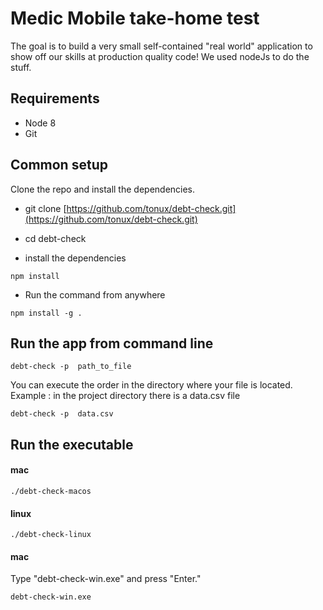 # Medic Mobile take-home test

The goal is to build a very small self-contained "real world" application to show off our skills at production quality code! We used nodeJs to do the stuff.

## Requirements

* Node 8
* Git

## Common setup

Clone the repo and install the dependencies.

* git clone [https://github.com/tonux/debt-check.git](https://github.com/tonux/debt-check.git)

* cd debt-check

* install the dependencies
```shell script
npm install
```

* Run the command from anywhere
```shell script
npm install -g .
```

## Run the app from command line

```shell script
debt-check -p  path_to_file
```

You can execute the order in the directory where your file is located. 
Example : in the project directory there is a data.csv file
```shell script
debt-check -p  data.csv
```


## Run the executable

#### mac
```shell script
./debt-check-macos
```

#### linux
```shell script
./debt-check-linux
```

#### mac
Type "debt-check-win.exe" and press "Enter."
```shell script
debt-check-win.exe
```

